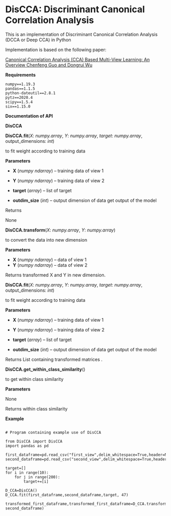 
# **DisCCA: Discriminant Canonical Correlation Analysis**

This is an implementation of Discriminant Canonical Correlation Analysis (DCCA or Deep CCA) in Python 

 Implementation is based on the following paper:

[Canonical Correlation Analysis (CCA) Based Multi-View Learning: An Overview
Chenfeng Guo and Dongrui Wu](https://arxiv.org/abs/1907.01693)


**Requirements**
```
numpy==1.19.3
pandas==1.1.5
python-dateutil==2.8.1
pytz==2020.4
scipy==1.5.4
six==1.15.0

```
**Documentation of API**

**DisCCA**

**DisCCA.fit**(_X_: _numpy.array_, _Y_: _numpy.array_, _target_: _numpy.array_, output_dimensions: _int_)

to fit weight according to training data

**Parameters**



*   **X** (_numpy ndarray_) – training data of view 1
*   **Y** (_numpy ndarray_) – training data of view 2
*   **target** (_array_) – list of target 

*   **outdim_size** (_int_) – output dimension of data 
get output of the model

Returns

None 

**DisCCA.transform**(_X_: _numpy.array_, _Y_: _numpy.array_)

to convert the data into new dimension

**Parameters**



*   **X** (_numpy ndarray_) –  data of view 1
*   **Y** (_numpy ndarray_) –  data of view 2



Returns transformed X and Y in new dimension.


**DisCCA.fit**(_X_: _numpy.array_, _Y_: _numpy.array_, _target_: _numpy.array_, output_dimensions: _int_)

to fit weight according to training data

**Parameters**



*   **X** (_numpy ndarray_) – training data of view 1
*   **Y** (_numpy ndarray_) – training data of view 2
*   **target** (_array_) – list of target 

*   **outdim_size** (_int_) – output dimension of data 
get output of the model

Returns List containing transformed matrices .

**DisCCA.get_within_class_similarity**()

to get within class similarity

**Parameters**

None

Returns within class similarity



**Example**


```

# Program containing example use of DisCCA

from DisCCA import DisCCA
import pandas as pd

first_dataframe=pd.read_csv("first_view",delim_whitespace=True,header=None)
second_dataframe=pd.read_csv("second_view",delim_whitespace=True,header=None)

target=[]
for i in range(10):
    for j in range(200):
        target+=[i]

D_CCA=DisCCA()
D_CCA.fit(first_dataframe,second_dataframe,target, 47)

transformed_first_dataframe,transformed_first_dataframe=D_CCA.transform(first_dataframe, second_dataframe)


```



